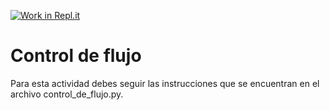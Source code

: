 [![Work in Repl.it](https://classroom.github.com/assets/work-in-replit-14baed9a392b3a25080506f3b7b6d57f295ec2978f6f33ec97e36a161684cbe9.svg)](https://classroom.github.com/online_ide?assignment_repo_id=4161503&assignment_repo_type=AssignmentRepo)
# Control de flujo

Para esta actividad debes seguir las instrucciones que se encuentran en el archivo control_de_flujo.py.
